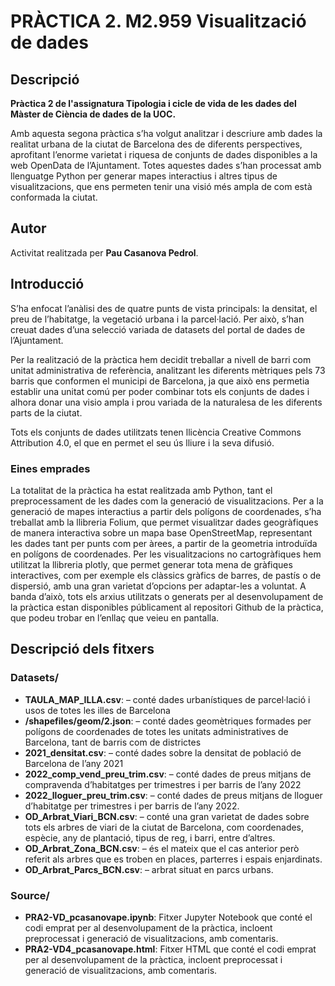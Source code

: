 # PRÀCTICA 2. M2.959 Visualització de dades

## Descripció
**Pràctica 2 de l'assignatura Tipologia i cicle de vida de les dades del Màster de Ciència de dades de la UOC.**

Amb aquesta segona pràctica s’ha volgut analitzar i descriure amb dades la realitat urbana de la ciutat de Barcelona des de diferents perspectives, aprofitant l’enorme varietat i riquesa de conjunts de dades disponibles a la web OpenData de l’Ajuntament. Totes aquestes dades s’han processat amb llenguatge Python per generar mapes interactius i altres tipus de visualitzacions, que ens permeten tenir una visió més ampla de com està conformada la ciutat.


## Autor
Activitat realitzada per **Pau Casanova Pedrol**.


## Introducció
S’ha enfocat l’anàlisi des de quatre punts de vista principals: la densitat, el preu de l’habitatge, la vegetació urbana i la parcel·lació. Per això, s’han creuat dades d’una selecció variada de datasets del portal de dades de l’Ajuntament.

Per la realització de la pràctica hem decidit treballar a nivell de barri com unitat administrativa de referència, analitzant les diferents mètriques pels 73 barris que conformen el municipi de Barcelona, ja que això ens permetia establir una unitat comú per poder combinar tots els conjunts de dades i alhora donar una visio ampla i prou variada de la naturalesa de les diferents parts de la ciutat.

Tots els conjunts de dades utilitzats tenen llicència Creative Commons Attribution 4.0, el que en permet el seu ús lliure i la seva difusió.

### Eines emprades
La totalitat de la pràctica ha estat realitzada amb Python, tant el preprocessament de les dades com la generació de visualitzacions. Per a la generació de mapes interactius a partir dels polígons de coordenades, s’ha treballat amb la llibreria Folium, que permet visualitzar dades geogràfiques de manera interactiva sobre un mapa base OpenStreetMap, representant les dades tant per punts com per àrees, a partir de la geometria introduïda en polígons de coordenades.
Per les visualitzacions no cartogràfiques hem utilitzat la llibreria plotly, que permet generar tota mena de gràfiques interactives, com per exemple els clàssics gràfics de barres, de pastís o de dispersió, amb una gran varietat d’opcions per adaptar-les a voluntat.
A banda d’això, tots els arxius utilitzats o generats per al desenvolupament de la pràctica estan disponibles públicament al repositori Github de la pràctica, que podeu trobar en l’enllaç que veieu en pantalla.

 
## Descripció dels fitxers
### Datasets/
* **TAULA_MAP_ILLA.csv**: – conté dades urbanístiques de parcel·lació i usos de totes les illes de Barcelona
* **/shapefiles/geom/2.json**: – conté dades geomètriques formades per polígons de coordenades de totes les unitats administratives de Barcelona, tant de barris com de districtes
* **2021_densitat.csv**: – conté dades sobre la densitat de població de Barcelona de l’any 2021
* **2022_comp_vend_preu_trim.csv**: – conté dades de preus mitjans de compravenda d’habitatges per trimestres i per barris de l’any 2022
* **2022_lloguer_preu_trim.csv**: – conté dades de preus mitjans de lloguer d’habitatge per trimestres i per barris de l’any 2022.
* **OD_Arbrat_Viari_BCN.csv**: – conté una gran varietat de dades sobre tots els arbres de viari de la ciutat de Barcelona, com coordenades, espècie, any de plantació, tipus de reg, i barri, entre d’altres.
* **OD_Arbrat_Zona_BCN.csv**: – és el mateix que el cas anterior però referit als arbres que es troben en places, parterres i espais enjardinats.
* **OD_Arbrat_Parcs_BCN.csv**: – arbrat situat en parcs urbans.

### Source/
* **PRA2-VD_pcasanovape.ipynb**: Fitxer Jupyter Notebook que conté el codi emprat per al desenvolupament de la pràctica, incloent preprocessat i generació de visualitzacions, amb comentaris.
* **PRA2-VD4_pcasanovape.html**: Fitxer HTML que conté el codi emprat per al desenvolupament de la pràctica, incloent preprocessat i generació de visualitzacions, amb comentaris.


